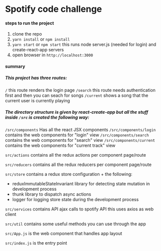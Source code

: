 # Spotify code challenge 

#### steps to run the project

1. clone the repo
2. ```yarn install``` or ```npm install```
3. ```yarn start``` or ```npm start``` this runs node server.js (needed for login) and create-react-app servers
4. open browser in `http://localhost:3000`

#### summary

##### This project has three routes: 

`/` this route renders the login page
`/search` this route needs authentication first and then you can seach for songs
`/current` shows a song that the current user is currently playing

##### The directory structure is given by react-create-app but all the stuff inside `/src` is created the following way:

`/src/components` Has all the react JSX components
`/src/components/login` contains the web components for "login" view
`/src/components/search` contains the web components for "search" view
`/src/components/current` contains the web components for "current track" view

`src/actions` contains all the redux actions per component page/route

`src/reducers` contains all the redux reducers per component page/route

`src/store` contains a redux store configuration + the following:
- reduxImmutableStateInvariant library for detecting state mutation in development process
- thunk library to dispatch async actions
- logger for logging store state during the development process

`src/services` contains API ajax calls to spotify API this uses axios as web client

`src/util` contains some useful methods you can use through the app

`src/App.js` is the web component that handles app layout

`src/index.js` is the entry point
